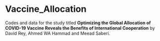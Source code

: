 # Vaccine_Allocation
Codes and data for the study titled __Optimizing the Global Allocation of COVID-19 Vaccine Reveals the Benefits of International Cooperation__ by David Rey, Ahmed WA Hammad and Meead Saberi.
